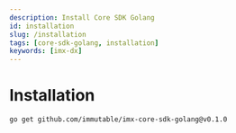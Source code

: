 ```yaml
---
description: Install Core SDK Golang
id: installation
slug: /installation
tags: [core-sdk-golang, installation]
keywords: [imx-dx]
---
```


# Installation

```sh
go get github.com/immutable/imx-core-sdk-golang@v0.1.0
```

